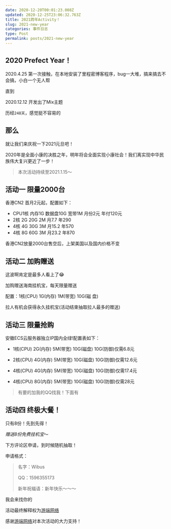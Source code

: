 ```yaml
---
date: 2020-12-20T00:01:23.008Z
updated: 2020-12-25T23:06:32.763Z
title: 2021跨年Activity！
slug: 2021-new-year
categories: 事件日志
type: Post
permalink: posts/2021-new-year
---
```


## 2020 Prefect Year！

2020.4.25 第一次接触，在本地安装了里程密博客程序，bug一大堆，搞来搞去不会搞，小白一个无人帮

直到

2020.12.12 开发出了Mix主题

历经`248天`，感觉挺不容易的

## 那么

就让我们来庆祝一下2021元旦吧！

2020年是全面小康的决胜之年，明年将会全面实现小康社会！我们离实现中华民族伟大复兴更近了一步！

> 本次活动持续至2021.1.15～

## 活动一 限量2000台

香港CN2 首月2元起，配置如下：

- CPU1核	内存1G 数据盘10G 宽带1M 月份2元 年付120元
- 2核 2G 20G 2M 月7.7 年290
- 4核 4G 30G 3M 月15.2 年570
- 4核 8G 60G 3M 月23.2 年870

香港CN2放量2000台售空后，上架美国以及国内价格不变

## 活动二 加购赠送

这波啊肯定是最多人看上了😂

加购赠送海南挂机宝，每天限量赠送

配置：1核(CPU) 1G(内存) 1M(带宽) 10G(磁 盘)

拉人有机会获得永久挂机宝(活动结束抽取拉人最多的赠送)

## 活动三 限量抢购

安徽ECS云服务器独立IP国内全绿!配置表如下：

- 1核(CPU) 2G(内存) 5M(带宽) 10G(磁盘) 10G(防御)仅需6.8元

- 2核(CPU) 4G(内存) 5M(带宽) 10G(磁盘) 10G(防御)仅需12.6元

- 4核(CPU) 4G(内存) 5M(带宽) 10G(磁盘) 10G(防御)仅需17.4元

- 4核(CPU) 8G(内存) 5M(带宽) 10G(磁盘) 10G(防御)仅需28元

> 有要的加我的QQ找我！下面有

## 活动四 终极大餐！

只有8份！先到先得！

*赠送8份免费挂机宝*～

下方评论区申请，到时候随机抽取！

申请格式：

> 名字：Wibus
>
> QQ：1596355173
> 
> 新年祝福语：新年快乐～～～

我会来找你的

活动最终解释权为[游端网络](https://www.xiaoaa.cn/)

感谢[游端网络](https://www.xiaoaa.cn/)对本次活动的大力支持！